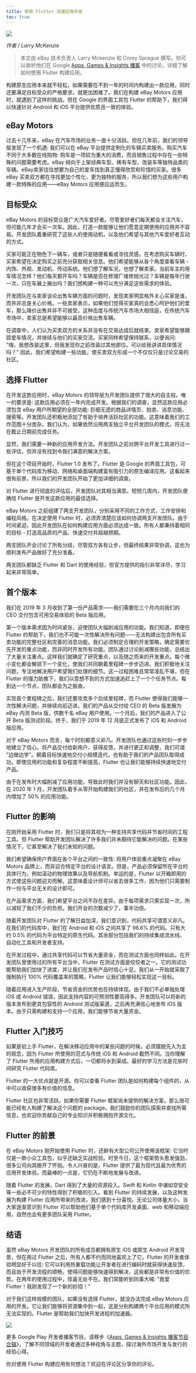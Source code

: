 ```yaml
---
title: 使用 Flutter 加速应用开发
toc: true
---
```


![](https://devrel.andfun.cn/devrel/posts/2021/04/c1e6141049825.gif)

*作者 / Larry McKenzie*

> 本文由 eBay 技术负责人 Larry Mckenzie 和 Corey Sprague 撰写。你可以收听他们在 Google [Apps, Games & Insights 播客](https://zhuanlan.zhihu.com/p/337692560) 中的讨论，详细了解如何使用 Flutter 构建应用。

构建原生应用本来就不轻松，如果需要在不到一年的时间内构建出一款应用，同时还要满足目标受众的严格要求，就更加困难了。我们在构建 eBay Motors 应用时，就遇到了这样的挑战。但在 Google 的界面工具包 Flutter 的帮助下，我们得以快速针对 Android 和 iOS 平台提供优质且一致的体验。

## **eBay Motors**

过去十几年来，eBay 在汽车市场的业务一直十分活跃。但在几年前，我们的领导层发现了一个机遇: 我们可以在 eBay 平台提供定制化的车辆买卖服务。购买汽车不同于大多数在线购物: 购车是一项较为重大的消费，而且销售过程中存在一些特殊的问题需要考虑。eBay 倾向于上架经典车型、稀有车型、改装车等独特品类的车辆。eBay卖家往往想要为自己的爱车找到真正懂得欣赏和珍惜的买家。很多 eBay 买卖双方都在寻找更加个性化、更为独特的服务，所以我们想为这些用户构建一款特殊的应用——eBay Motors 应用便应运而生。

## **目标受众**

eBay Motors 的目标受众是广大汽车爱好者。尽管爱好者们每天都会关注汽车，但可能几年才会买一次车。因此，打造一款能够让他们愿意定期使用的应用并不容易。开发团队着重研究了这些人的使用动机，以及他们希望与其他汽车爱好者互动的方式。

买家可能正在物色下一辆车，或者只是随便看看或寻找灵感。在考虑购买车辆时，买家希望在决定购买之前充分获取相关信息。他们希望能够从各个角度查看车辆 - 内饰、外观、发动机、传动系统。他们想了解车况，也想了解卖家。当前车主的用车情况怎样？他们每天都开车吗？车辆是否在修理厂维修抛光过？车辆是每年行驶一次，只在车展上展出吗？我们想构建一种可以充分满足这些需求的体验。

开发团队在与卖家谈论出售车辆方面的问题时，发现卖家明显格外关心买家是谁，而并非总是关心价格。一些卖家表示，如果他们觉得买家真的会悉心呵护他们的爱车，那么降价出售并非不可接受。这种态度与传统汽车市场大相径庭，在传统汽车市场中，卖家总是希望能够以最高价格出售车辆。

在调查中，人们认为买卖双方的关系并没有在交易达成后就结束。卖家希望能够跟踪爱车情况，并继续与他们的买家交流。买家同样希望保持联系，以便询问: "嗨，我想改装这里，但我发现你之前改装过其他部位。可以给我讲讲具体情况吗？" 因此，我们希望构建一些功能，使买卖双方形成一个不仅仅只是讨论交易的社区。

## **选择 Flutter**

在开发这款应用时，eBay Motors 的领导层为开发团队提供了很大的自主权。唯一的要求是: 这款应用必须在一年内完成开发。根据我们的调查，显然这款应用必须包含 eBay 用户所期望的全部功能: 巨细无遗的商品详情页、拍卖、消息功能、搜索等。开发团队还积极地添加了有助于培养活跃社区的功能。这意味着我们的工作范围十分庞杂，我们认为，如果依然沿用两支独立平台开发团队的模式，将无法在截止日期前完成任务。

显然，我们需要一种新的应用开发方法。开发团队之前对跨平台开发工具进行过一些评估，但并没有找到令我们满意的解决方案。

但在这个项目开始时，Flutter 1.0 发布了。Flutter 是 Google 的界面工具包，可基于单个代码库为移动、网络和桌面端构建富有吸引力的原生编译应用。这看起来很有前景，所以我们的开发团队开始了更加详细的调查。

对 Flutter 进行彻底的评估后，开发团队对其相当满意。短短几周内，开发团队便确信 Flutter 是开发这款应用的最佳选择。

eBay Motors 之前组建了两支开发团队，分别采用不同的工作方式、工作安排和编程风格。在决定使用 Flutter 时，必须弄清楚应该如何协调两支开发团队。由于时间紧迫，因此开发团队在如何构建应用方面必须达成一致。所有人都秉持着相同的目标 - 打造高品质的产品、快速交付并超越预期。

两支团队开会讨论了所有分歧，尽管双方各有让步，但最终结果非常协调，这也为顺利发布产品做好了充分准备。

两支团队都缺乏 Flutter 和 Dart 的使用经验，但官方提供的指引非常详尽，学习起来非常简单。

## **首个版本**

我们在 2019 年 3 月收到了第一份产品需求——我们需要在三个月内向我们的 CEO 交付包含可用交易体验的 Beta 版应用。

第一个版本需求因为时间紧张，迫使团队大幅削减应用的功能。我们知道，即便在 Flutter 的帮助下，我们也不可能一次性解决所有问题——无法构建出包含所有买卖功能的完整社区和完善的消息功能。我们必须制定合理的开发策略，确定需要优先开发的重点功能，而非同时开发所有功能。团队通过讨论削减哪些功能，总结出了大量关注重点。这样我们就确定了研究重点，以及随之而来的开发重点。每个微小变化都会解锁下一个变化，使我们共同朝着里程碑一步步迈进。我们积极地关注问题，专注地解决用户希望我们处理的细节。这一过程困难且常常凌乱不堪，但在 Flutter 的强力助推下，我们以意想不到的方式加速追赶上了一个个任务节点。每到达一个节点，团队都会为之振奋。

实现首个里程碑之后，我们还要攻克多个后续里程碑，而 Flutter 使得我们能够一次性解决问题，并继续向前迈进。我们的产品从交付给 CEO 的 Beta 版发展为 eBay 内测 Beta 版，供数千名 eBay 用户使用。一个月后，我们的产品进入了公开 Beta 版测试阶段。终于，我们于 2019 年 12 月底正式发布了 iOS 和 Android 版应用。

对于 eBay Motors 而言，每个时刻都意义非凡。开发团队也通过这些时刻一步步地建立了信心。将产品交付给新用户、获得反馈，并进行更正和调整，我们可谓 "边做边学"。朝着目标快速地交付小规模迭代，也有助于我们的产品团队取得成功。即使应用的功能和复杂程度不断提高，Flutter 也让我们能够持续快速地交付产品。

由于在发布时大幅削减了应用功能，导致此时我们并没有聊天和社区功能。因此，在 2020 年 1 月，开发团队着手从零开始构建我们的社区，并在发布后的几个月内增加了 50% 的应用功能。

## **Flutter 的影响**

在刚开始采用 Flutter 时，我们只是将其视为一种支持共享代码并节省时间的工程工具。但 Flutter 帮助开发团队解决了许多我们并未期待它能解决的问题。在某些情况下，它甚至解决了我们未知的问题。

我们希望确保用户界面在各个平台之间的一致性: 将用户体验重点凝聚在 eBay Motors 品牌上，而非迎合特定平台的设计语言。但是，产品必须保留所在平台的具体行为，例如滚动的物理效果以及导航机制。幸运的是，Flutter 以开箱即用的方式使这些问题迎刃而解。这意味着设计师可以省去很多工作，因为他们只需要制作一份与平台无关的设计即可。

在产品需求方面，我们希望平台之间不存在差异。由于每项需求只需实现一次，所以减轻了我们不少的负担。我们开会的次数减少了，事半功倍。

随着开发团队对 Flutter 的了解日益加深，我们意识到，代码共享可谓意义非凡。在我们的代码库中，我们在 Android 和 iOS 之间共享了 98.6% 的代码。只有大约 0.5% 的代码为平台特定的原生代码。其余部分包括我们的持续集成流水线、自动化工具和开发者支持。

在开发过程中，通过共享代码可以节省大量资金，而在测试方面也同样如此。在开发团队曾使用过的所有平台当中，Flutter 在测试方面是佼佼者之一。它的测试功能帮助我们加快了进度，并让我们在发布产品时信心十足。我们从一开始就采取了强制执行 100% 代码覆盖率的策略，Flutter 让我们能够轻松实现这一目标。

随着应用进入生产阶段，节省资金的优势也在持续体现。由于我们不必单独处理 iOS 或 Android 错误，因此支持内容的可预测性要高得多。开发团队可以将新的版本发布到更具包容性的 Android 测试版渠道，之后再充满信心地发布 iOS 版本。由于只需构建和支持一个应用，我们能够节省大量资金。

## **Flutter 入门技巧**

如果是初上手 Flutter，在解决移动应用中的某些问题的时候，必须摆脱先入为主的观念，因为 Flutter 所使用的范式与传统 iOS 和 Android 截然不同。当你理解了 Flutter 所用的应用构建方式后，一切都将水到渠成。最好的学习方法是花些时间研究 Flutter 代码库。

Flutter 的一大优点就是开源。你可以查看 Flutter 团队是如何构建每个组件的，从中可以收获很多有价值的信息。

Flutter 社区也非常活跃。如果你需要 Flutter 框架尚未提供的解决方案，那么很可能已经有人构建了解决这个问题的 package。我们鼓励你的团队探索并查找所需信息，也欢迎你贡献自己的专业知识并积极拥抱开源文化。

## **Flutter 的前景**

在 eBay Motors 刚开始使用 Flutter 时，还鲜有大型公司公开使用该框架: 它当时仅是一款小众工具包，似乎还缺乏实战检验。时至今日，这个框架势头愈发强劲，很多公司向其敞开了怀抱。令人兴奋的是，Flutter 提供了最为现代且最为优秀的应用开发体验。而最棒的一点是，它仍在不断地发展与改进。

随着 Flutter 的发展，Dart 得到了大量的资源投入。Swift 和 Kotlin 中诸如空安全等一些必不可少的特性得到了积极的引入。看到 Flutter 的持续发展，以及这种发展为构建 Flutter 应用所带来的改进，我们感到十分喜悦。无论公司体量大小，当大家逐渐意识到 Flutter 可以帮助他们基于单个代码库开发桌面、web 和移动端应用，自然也会有更多团队采用 Flutter。

## **结语**

虽然 eBay Motors 开发团队的所有成员都拥有原生 iOS 或原生 Android 开发背景，但在用过 Flutter 之后，所有人都不约而同地喜欢上了它。Flutter 的开发者体验明显好于以往: 它可以利用热重载功能让开发者在进行编码时就获得快速反馈，而且由于开发流程的顺畅，使得问题能够快速得到解决，这些都是非常有价值的优势。在两年的使用过程中，惊喜无处不在。我们常能听到同事大喊: "我爱 Flutter！我刚发现了一个新的妙招！"

对于我们这样规模的团队，如果没有选择 Flutter，就没办法完成 eBay Motors 应用的开发。它让我们能够将资源集中到一起，这是分别构建两个平台应用的模式所无法实现的。Flutter 是帮助我们加快开发进程的加速器。

![](https://devrel.andfun.cn/devrel/posts/2021/04/3ac77f1134a10.gif)

更多 Google Play 开发者播客节目，请移步《[Apps, Games & Insights 播客节目合辑](https://www.ximalaya.com/keji/34766927/)》，了解不同领域的开发者通过多种视角与主题，探讨海外市场开发与发行的经验心得。

你对使用 Flutter 构建应用有何想法？欢迎在评论区分享你的评论。